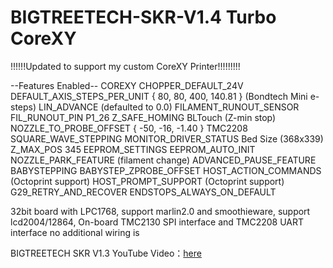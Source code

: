 # BIGTREETECH-SKR-V1.4 Turbo CoreXY

!!!!!!Updated to support my custom CoreXY Printer!!!!!!!!!

--Features Enabled--
COREXY
CHOPPER_DEFAULT_24V
DEFAULT_AXIS_STEPS_PER_UNIT   { 80, 80, 400, 140.81 } (Bondtech Mini e-steps)
LIN_ADVANCE (defaulted to 0.0)
FILAMENT_RUNOUT_SENSOR
FIL_RUNOUT_PIN P1_26
Z_SAFE_HOMING
BLTouch (Z-min stop)
NOZZLE_TO_PROBE_OFFSET { -50, -16, -1.40 }
TMC2208
SQUARE_WAVE_STEPPING
MONITOR_DRIVER_STATUS
Bed Size (368x339)
Z_MAX_POS 345
EEPROM_SETTINGS
EEPROM_AUTO_INIT
NOZZLE_PARK_FEATURE (filament change)
ADVANCED_PAUSE_FEATURE
BABYSTEPPING
BABYSTEP_ZPROBE_OFFSET
HOST_ACTION_COMMANDS (Octoprint support)
HOST_PROMPT_SUPPORT (Octoprint support)
G29_RETRY_AND_RECOVER
ENDSTOPS_ALWAYS_ON_DEFAULT


32bit board with LPC1768, support marlin2.0 and smoothieware, support lcd2004/12864, On-board TMC2130 SPI interface and TMC2208 UART interface no additional wiring is 

BIGTREETECH SKR V1.3 YouTube Video：[here](https://www.youtube.com/watch?v=oaXfXkPYHpw&t=8s)
 
